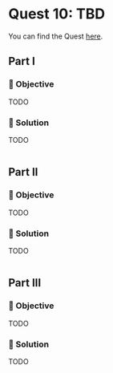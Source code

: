 # Quest 10: TBD

You can find the Quest [here](https://everybody.codes/event/2024/quests/10).

## Part I

### 🎯 Objective

TODO

### 📜 Solution

TODO

```js

```

## Part II

### 🎯 Objective

TODO

### 📜 Solution

TODO

```js

```

## Part III

### 🎯 Objective

TODO

### 📜 Solution

TODO

```js

```
